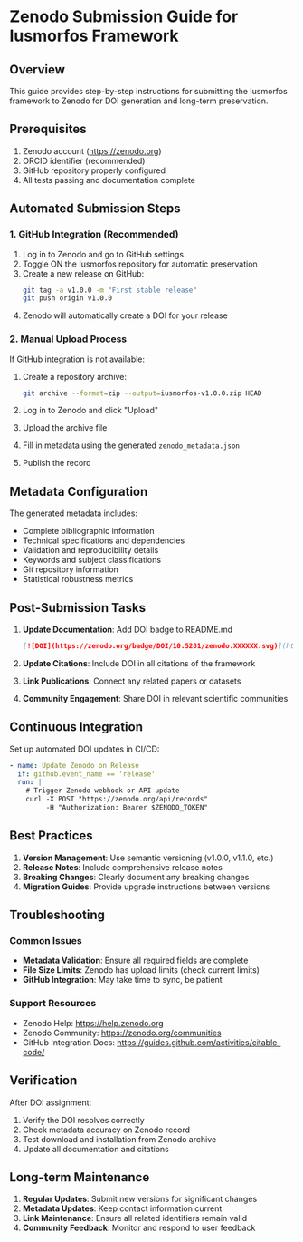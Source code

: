 # Zenodo Submission Guide for Iusmorfos Framework

## Overview
This guide provides step-by-step instructions for submitting the Iusmorfos framework to Zenodo for DOI generation and long-term preservation.

## Prerequisites
1. Zenodo account (https://zenodo.org)
2. ORCID identifier (recommended)
3. GitHub repository properly configured
4. All tests passing and documentation complete

## Automated Submission Steps

### 1. GitHub Integration (Recommended)
1. Log in to Zenodo and go to GitHub settings
2. Toggle ON the Iusmorfos repository for automatic preservation
3. Create a new release on GitHub:
   ```bash
   git tag -a v1.0.0 -m "First stable release"
   git push origin v1.0.0
   ```
4. Zenodo will automatically create a DOI for your release

### 2. Manual Upload Process
If GitHub integration is not available:

1. Create a repository archive:
   ```bash
   git archive --format=zip --output=iusmorfos-v1.0.0.zip HEAD
   ```

2. Log in to Zenodo and click "Upload"

3. Upload the archive file

4. Fill in metadata using the generated `zenodo_metadata.json`

5. Publish the record

## Metadata Configuration

The generated metadata includes:
- Complete bibliographic information
- Technical specifications and dependencies
- Validation and reproducibility details
- Keywords and subject classifications
- Git repository information
- Statistical robustness metrics

## Post-Submission Tasks

1. **Update Documentation**: Add DOI badge to README.md
   ```markdown
   [![DOI](https://zenodo.org/badge/DOI/10.5281/zenodo.XXXXXX.svg)](https://doi.org/10.5281/zenodo.XXXXXX)
   ```

2. **Update Citations**: Include DOI in all citations of the framework

3. **Link Publications**: Connect any related papers or datasets

4. **Community Engagement**: Share DOI in relevant scientific communities

## Continuous Integration

Set up automated DOI updates in CI/CD:
```yaml
- name: Update Zenodo on Release
  if: github.event_name == 'release'
  run: |
    # Trigger Zenodo webhook or API update
    curl -X POST "https://zenodo.org/api/records" 
         -H "Authorization: Bearer $ZENODO_TOKEN"
```

## Best Practices

1. **Version Management**: Use semantic versioning (v1.0.0, v1.1.0, etc.)
2. **Release Notes**: Include comprehensive release notes
3. **Breaking Changes**: Clearly document any breaking changes
4. **Migration Guides**: Provide upgrade instructions between versions

## Troubleshooting

### Common Issues
- **Metadata Validation**: Ensure all required fields are complete
- **File Size Limits**: Zenodo has upload limits (check current limits)
- **GitHub Integration**: May take time to sync, be patient

### Support Resources
- Zenodo Help: https://help.zenodo.org
- Zenodo Community: https://zenodo.org/communities
- GitHub Integration Docs: https://guides.github.com/activities/citable-code/

## Verification

After DOI assignment:
1. Verify the DOI resolves correctly
2. Check metadata accuracy on Zenodo record
3. Test download and installation from Zenodo archive
4. Update all documentation and citations

## Long-term Maintenance

1. **Regular Updates**: Submit new versions for significant changes
2. **Metadata Updates**: Keep contact information current
3. **Link Maintenance**: Ensure all related identifiers remain valid
4. **Community Feedback**: Monitor and respond to user feedback
